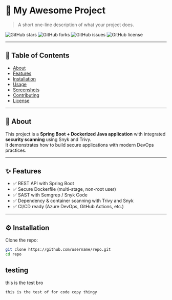 # 🚀 My Awesome Project

> A short one-line description of what your project does.

![GitHub stars](https://img.shields.io/github/stars/username/repo?style=social)
![GitHub forks](https://img.shields.io/github/forks/username/repo?style=social)
![GitHub issues](https://img.shields.io/github/issues/username/repo)
![GitHub license](https://img.shields.io/github/license/username/repo)

---

## 📖 Table of Contents
- [About](#about)
- [Features](#features)
- [Installation](#installation)
- [Usage](#usage)
- [Screenshots](#screenshots)
- [Contributing](#contributing)
- [License](#license)

---

## 🧐 About
This project is a **Spring Boot + Dockerized Java application** with integrated **security scanning** using Snyk and Trivy.  
It demonstrates how to build secure applications with modern DevOps practices.  

---

## ✨ Features
- ✅ REST API with Spring Boot  
- ✅ Secure Dockerfile (multi-stage, non-root user)  
- ✅ SAST with Semgrep / Snyk Code  
- ✅ Dependency & container scanning with Trivy and Snyk  
- ✅ CI/CD ready (Azure DevOps, GitHub Actions, etc.)  

---

## ⚙️ Installation
Clone the repo:
```bash
git clone https://github.com/username/repo.git
cd repo

```


## testing
this is the test bro 
```bash
this is the test of for code copy thingy

```
